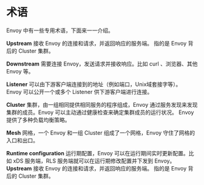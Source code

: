 # 术语

Envoy 中有一些专用术语，下面来一一介绍。

**Upstream** 接收 Envoy 的连接和请求，并返回响应的服务端。 指的是 Envoy 背后的 Cluster 集群。

**Downstream** 需要连接 Envoy，发送请求并接收响应。比如 curl 、浏览器、其他 Envoy 等。

**Listener** 可以由下游客户端连接到的地址（例如端口，Unix域套接字等）。 Envoy 可以公开一个或多个 Listener 供下游客户端进行连接。

**Cluster** 集群，由一组相同提供相同服务的程序组成，Envoy 通过服务发现来发现集群的成员。Envoy 可以主动通过健康检查来确定集群成员的运行状况。 Envoy 提供了多种负载均衡策略。

**Mesh** 网格，一个 Envoy 和一组 Cluster 组成了一个网格，Envoy 守住了网格的入口和出口。

**Runtime configuration** 运行期配置，Envoy 可以在运行期间实时更新配置。比如 xDS 服务端，RLS 服务端就可以在运行期修改配置并下发到 Envoy。**Upstream** 接收 Envoy 的连接和请求，并返回响应的服务端。 指的是 Envoy 背后的 Cluster 集群。

